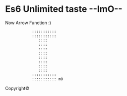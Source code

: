 # Es6 Unlimited taste --ImO-- 
<!-- Black Wolf Rise Again -->


Now Arrow Function :) 



				:::::::::::
				:::::::::::
				   ::::
				   ::::
				   ::::
				   ::::
				   ::::
				   ::::
				   ::::
				   ::::
				:::::::::::
				::::::::::: mO
Copyright©
